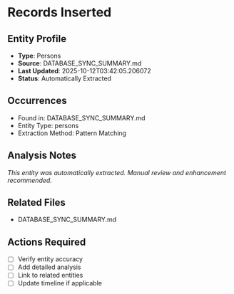# Records Inserted

## Entity Profile
- **Type**: Persons
- **Source**: DATABASE_SYNC_SUMMARY.md
- **Last Updated**: 2025-10-12T03:42:05.206072
- **Status**: Automatically Extracted

## Occurrences
- Found in: DATABASE_SYNC_SUMMARY.md
- Entity Type: persons
- Extraction Method: Pattern Matching

## Analysis Notes
*This entity was automatically extracted. Manual review and enhancement recommended.*

## Related Files
- DATABASE_SYNC_SUMMARY.md

## Actions Required
- [ ] Verify entity accuracy
- [ ] Add detailed analysis
- [ ] Link to related entities
- [ ] Update timeline if applicable
